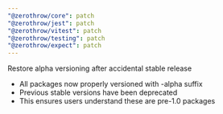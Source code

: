 ```yaml
---
"@zerothrow/core": patch
"@zerothrow/jest": patch
"@zerothrow/vitest": patch
"@zerothrow/testing": patch
"@zerothrow/expect": patch
---
```


Restore alpha versioning after accidental stable release

- All packages now properly versioned with -alpha suffix
- Previous stable versions have been deprecated
- This ensures users understand these are pre-1.0 packages